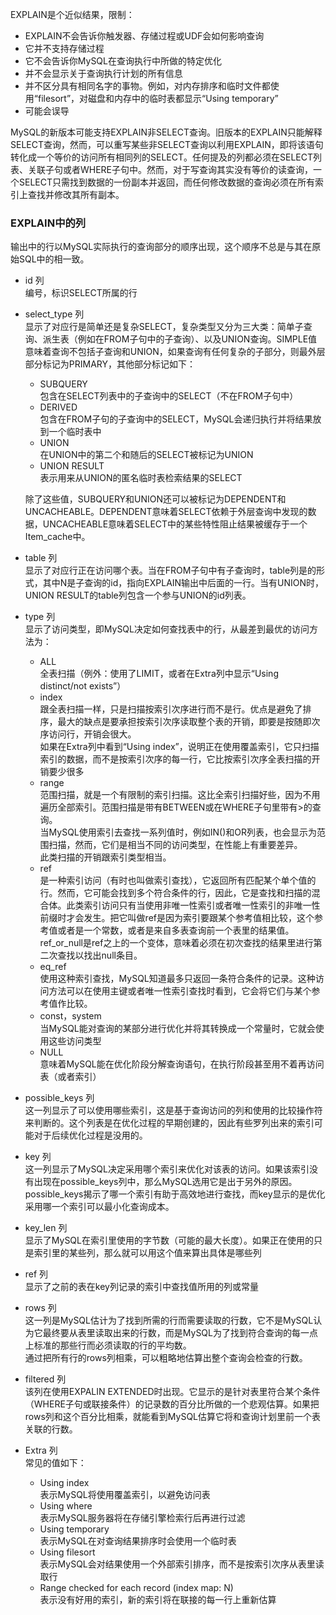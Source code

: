EXPLAIN是个近似结果，限制：  

- EXPLAIN不会告诉你触发器、存储过程或UDF会如何影响查询  
- 它并不支持存储过程  
- 它不会告诉你MySQL在查询执行中所做的特定优化  
- 并不会显示关于查询执行计划的所有信息  
- 并不区分具有相同名字的事物。例如，对内存排序和临时文件都使用“filesort”，对磁盘和内存中的临时表都显示“Using temporary”  
- 可能会误导  

MySQL的新版本可能支持EXPLAIN非SELECT查询。旧版本的EXPLAIN只能解释SELECT查询，然而，可以重写某些非SELECT查询以利用EXPLAIN，即将该语句转化成一个等价的访问所有相同列的SELECT。任何提及的列都必须在SELECT列表、关联子句或者WHERE子句中。然而，对于写查询其实没有等价的读查询，一个SELECT只需找到数据的一份副本并返回，而任何修改数据的查询必须在所有索引上查找并修改其所有副本。

### EXPLAIN中的列  
输出中的行以MySQL实际执行的查询部分的顺序出现，这个顺序不总是与其在原始SQL中的相一致。  

- id 列  
  编号，标识SELECT所属的行  
- select_type 列  
  显示了对应行是简单还是复杂SELECT，复杂类型又分为三大类：简单子查询、派生表（例如在FROM子句中的子查询）、以及UNION查询。SIMPLE值意味着查询不包括子查询和UNION，如果查询有任何复杂的子部分，则最外层部分标记为PRIMARY，其他部分标记如下：    
  - SUBQUERY  
    包含在SELECT列表中的子查询中的SELECT（不在FROM子句中）  
  - DERIVED  
    包含在FROM子句的子查询中的SELECT，MySQL会递归执行并将结果放到一个临时表中  
  - UNION  
    在UNION中的第二个和随后的SELECT被标记为UNION  
  - UNION RESULT  
    表示用来从UNION的匿名临时表检索结果的SELECT  
  
  除了这些值，SUBQUERY和UNION还可以被标记为DEPENDENT和UNCACHEABLE。DEPENDENT意味着SELECT依赖于外层查询中发现的数据，UNCACHEABLE意味着SELECT中的某些特性阻止结果被缓存于一个Item_cache中。  
- table 列  
  显示了对应行正在访问哪个表。当在FROM子句中有子查询时，table列是<derivedN>的形式，其中N是子查询的id，指向EXPLAIN输出中后面的一行。当有UNION时，UNION RESULT的table列包含一个参与UNION的id列表。  
- type 列  
  显示了访问类型，即MySQL决定如何查找表中的行，从最差到最优的访问方法为：  
  - ALL  
    全表扫描（例外：使用了LIMIT，或者在Extra列中显示“Using distinct/not exists”）
  - index  
    跟全表扫描一样，只是扫描按索引次序进行而不是行。优点是避免了排序，最大的缺点是要承担按索引次序读取整个表的开销，即要是按随即次序访问行，开销会很大。  
    如果在Extra列中看到“Using index”，说明正在使用覆盖索引，它只扫描索引的数据，而不是按索引次序的每一行，它比按索引次序全表扫描的开销要少很多  
  - range  
    范围扫描，就是一个有限制的索引扫描。这比全索引扫描好些，因为不用遍历全部索引。范围扫描是带有BETWEEN或在WHERE子句里带有>的查询。  
    当MySQL使用索引去查找一系列值时，例如IN()和OR列表，也会显示为范围扫描，然而，它们是相当不同的访问类型，在性能上有重要差异。  
    此类扫描的开销跟索引类型相当。  
  - ref  
    是一种索引访问（有时也叫做索引查找），它返回所有匹配某个单个值的行。然而，它可能会找到多个符合条件的行，因此，它是查找和扫描的混合体。此类索引访问只有当使用非唯一性索引或者唯一性索引的非唯一性前缀时才会发生。把它叫做ref是因为索引要跟某个参考值相比较，这个参考值或者是一个常数，或者是来自多表查询前一个表里的结果值。   
    ref_or_null是ref之上的一个变体，意味着必须在初次查找的结果里进行第二次查找以找出null条目。  
  - eq_ref  
    使用这种索引查找，MySQL知道最多只返回一条符合条件的记录。这种访问方法可以在使用主键或者唯一性索引查找时看到，它会将它们与某个参考值作比较。  
  - const，system  
    当MySQL能对查询的某部分进行优化并将其转换成一个常量时，它就会使用这些访问类型  
  - NULL  
    意味着MySQL能在优化阶段分解查询语句，在执行阶段甚至用不着再访问表（或者索引）  
- possible_keys 列  
  这一列显示了可以使用哪些索引，这是基于查询访问的列和使用的比较操作符来判断的。这个列表是在优化过程的早期创建的，因此有些罗列出来的索引可能对于后续优化过程是没用的。  
- key 列  
  这一列显示了MySQL决定采用哪个索引来优化对该表的访问。如果该索引没有出现在possible_keys列中，那么MySQL选用它是出于另外的原因。  
  possible_keys揭示了哪一个索引有助于高效地进行查找，而key显示的是优化采用哪一个索引可以最小化查询成本。  
- key_len 列  
  显示了MySQL在索引里使用的字节数（可能的最大长度）。如果正在使用的只是索引里的某些列，那么就可以用这个值来算出具体是哪些列  
- ref 列  
  显示了之前的表在key列记录的索引中查找值所用的列或常量  
- rows 列  
  这一列是MySQL估计为了找到所需的行而需要读取的行数，它不是MySQL认为它最终要从表里读取出来的行数，而是MySQL为了找到符合查询的每一点上标准的那些行而必须读取的行的平均数。  
  通过把所有行的rows列相乘，可以粗略地估算出整个查询会检查的行数。  
- filtered 列  
  该列在使用EXPALIN EXTENDED时出现。它显示的是针对表里符合某个条件（WHERE子句或联接条件）的记录数的百分比所做的一个悲观估算。如果把rows列和这个百分比相乘，就能看到MySQL估算它将和查询计划里前一个表关联的行数。  
- Extra 列    
  常见的值如下：    
  - Using index  
    表示MySQL将使用覆盖索引，以避免访问表  
  - Using where  
    表示MySQL服务器将在存储引擎检索行后再进行过滤  
  - Using temporary  
    表示MySQL在对查询结果排序时会使用一个临时表  
  - Using filesort  
    表示MySQL会对结果使用一个外部索引排序，而不是按索引次序从表里读取行  
  - Range checked for each record (index map: N)  
    表示没有好用的索引，新的索引将在联接的每一行上重新估算  